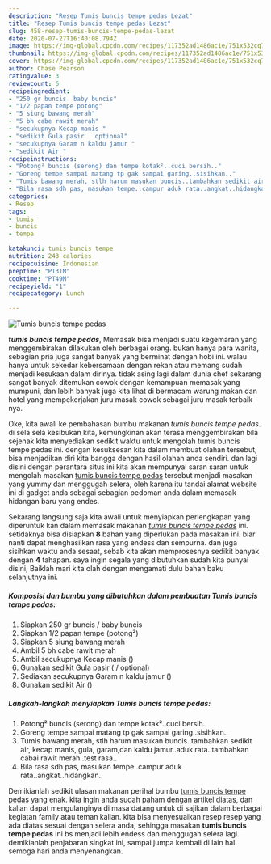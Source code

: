 ```yaml
---
description: "Resep Tumis buncis tempe pedas Lezat"
title: "Resep Tumis buncis tempe pedas Lezat"
slug: 458-resep-tumis-buncis-tempe-pedas-lezat
date: 2020-07-27T16:40:08.794Z
image: https://img-global.cpcdn.com/recipes/117352ad1486ac1e/751x532cq70/tumis-buncis-tempe-pedas-foto-resep-utama.jpg
thumbnail: https://img-global.cpcdn.com/recipes/117352ad1486ac1e/751x532cq70/tumis-buncis-tempe-pedas-foto-resep-utama.jpg
cover: https://img-global.cpcdn.com/recipes/117352ad1486ac1e/751x532cq70/tumis-buncis-tempe-pedas-foto-resep-utama.jpg
author: Chase Pearson
ratingvalue: 3
reviewcount: 6
recipeingredient:
- "250 gr buncis  baby buncis"
- "1/2 papan tempe potong"
- "5 siung bawang merah"
- "5 bh cabe rawit merah"
- "secukupnya Kecap manis "
- "sedikit Gula pasir   optional"
- "secukupnya Garam n kaldu jamur "
- "sedikit Air "
recipeinstructions:
- "Potong² buncis (serong) dan tempe kotak²..cuci bersih.."
- "Goreng tempe sampai matang tp gak sampai garing..sisihkan.."
- "Tumis bawang merah, stlh harum masukan buncis..tambahkan sedikit air, kecap manis, gula, garam,dan kaldu jamur..aduk rata..tambahkan cabai rawit merah..test rasa.."
- "Bila rasa sdh pas, masukan tempe..campur aduk rata..angkat..hidangkan.."
categories:
- Resep
tags:
- tumis
- buncis
- tempe

katakunci: tumis buncis tempe 
nutrition: 243 calories
recipecuisine: Indonesian
preptime: "PT31M"
cooktime: "PT49M"
recipeyield: "1"
recipecategory: Lunch

---
```



![Tumis buncis tempe pedas](https://img-global.cpcdn.com/recipes/117352ad1486ac1e/751x532cq70/tumis-buncis-tempe-pedas-foto-resep-utama.jpg)

<b><i>tumis buncis tempe pedas</i></b>, Memasak bisa menjadi suatu kegemaran yang menggembirakan dilakukan oleh berbagai orang. bukan hanya para wanita, sebagian pria juga sangat banyak yang berminat dengan hobi ini. walau hanya untuk sekedar kebersamaan dengan rekan atau memang sudah menjadi kesukaan dalam dirinya. tidak asing lagi dalam dunia chef sekarang sangat banyak ditemukan cowok dengan kemampuan memasak yang mumpuni, dan lebih banyak juga kita lihat di bermacam warung makan dan hotel yang mempekerjakan juru masak cowok sebagai juru masak terbaik nya.

Oke, kita awali ke pembahasan bumbu makanan <i>tumis buncis tempe pedas</i>. di sela sela kesibukan kita, kemungkinan akan terasa menggembirakan bila sejenak kita menyediakan sedikit waktu untuk mengolah tumis buncis tempe pedas ini. dengan kesuksesan kita dalam membuat olahan tersebut, bisa menjadikan diri kita bangga dengan hasil olahan anda sendiri. dan lagi disini dengan perantara situs ini kita akan mempunyai saran saran untuk mengolah masakan <u>tumis buncis tempe pedas</u> tersebut menjadi masakan yang yummy dan menggugah selera, oleh karena itu tandai alamat website ini di gadget anda sebagai sebagian pedoman anda dalam memasak hidangan baru yang endes.




Sekarang langsung saja kita awali untuk menyiapkan perlengkapan yang diperuntuk kan dalam memasak makanan <u><i>tumis buncis tempe pedas</i></u> ini. setidaknya bisa disiapkan <b>8</b> bahan yang diperlukan pada masakan ini. biar nanti dapat menghasilkan rasa yang endess dan sempurna. dan juga sisihkan waktu anda sesaat, sebab kita akan memprosesnya sedikit banyak dengan <b>4</b> tahapan. saya ingin segala yang dibutuhkan sudah kita punyai disini, Baiklah mari kita olah dengan mengamati dulu bahan baku selanjutnya ini.

<!--inarticleads1-->

##### Komposisi dan bumbu yang dibutuhkan dalam pembuatan Tumis buncis tempe pedas:

1. Siapkan 250 gr buncis / baby buncis
1. Siapkan 1/2 papan tempe (potong²)
1. Siapkan 5 siung bawang merah
1. Ambil 5 bh cabe rawit merah
1. Ambil secukupnya Kecap manis ()
1. Gunakan sedikit Gula pasir ( / optional)
1. Sediakan secukupnya Garam n kaldu jamur ()
1. Gunakan sedikit Air ()




<!--inarticleads2-->

##### Langkah-langkah menyiapkan Tumis buncis tempe pedas:

1. Potong² buncis (serong) dan tempe kotak²..cuci bersih..
1. Goreng tempe sampai matang tp gak sampai garing..sisihkan..
1. Tumis bawang merah, stlh harum masukan buncis..tambahkan sedikit air, kecap manis, gula, garam,dan kaldu jamur..aduk rata..tambahkan cabai rawit merah..test rasa..
1. Bila rasa sdh pas, masukan tempe..campur aduk rata..angkat..hidangkan..




Demikianlah sedikit ulasan makanan perihal bumbu <u>tumis buncis tempe pedas</u> yang enak. kita ingin anda sudah paham dengan artikel diatas, dan kalian dapat mengulanginya di masa datang untuk di sajikan dalam berbagai kegiatan family atau teman kalian. kita bisa menyesuaikan resep resep yang ada diatas sesuai dengan selera anda, sehingga masakan <b>tumis buncis tempe pedas</b> ini bs menjadi lebih endess dan menggugah selera lagi. demikianlah penjabaran singkat ini, sampai jumpa kembali di lain hal. semoga hari anda menyenangkan.
